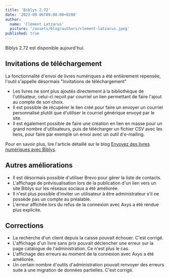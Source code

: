 ```yaml
---
title: 'Biblys 2.72'
date: '2023-09-06T09:00:00+0200'
author:
  name: 'Clément Latzarus'
  picture: '/assets/blog/authors/clement-latzarus.jpeg'
published: true
---
```


Biblys 2.72 est disponible aujourd'hui.

## Invitations de téléchargement

La fonctionnalité d'envoi de livres numériques a été entièrement repensée,
l'outil s'appelle désormais "Invitations de téléchargement"

- Les livres ne sont plus ajoutés directement à la bibliothèque de
  l'utilisateur, celui-ci reçoit par courriel un lien permettant de faire
  l'ajout au compte de son choix.
- Il est possible de récupérer le lien créé pour faire un envoyer un
  courriel personnalisé plutôt que d'utiliser le courriel générique envoyé
  par le site.
- Il est également possible de faire une création en lien en masse pour un
  grand nombre d'utilisateurs, puis de télécharger un fichier CSV avec les
  liens, pour faire par exemple un envoi avec un outil d'e-mailing.

Pour en savoir plus, lire l'article détaillé sur le blog
[Envoyez des livres numériques avec Biblys](/posts/envoyez-des-livres-numeriques-avec-biblys).

## Autres améliorations

- Il est désormais possible d'utiliser Brevo pour gérer la liste de contacts.
- L'affichage de prévisualisation lors de la publication d'un lien vers un
  site Biblys sur les réseaux sociaux a été améliorée.
- Il n'est plus possible d'inviter un utilisateur à être administrateur s'il
  ne possède pas un compte au préalable.
- L'erreur affichée lors du refus de la connexion avec Axys a été rendue
  plus explicite.

## Corrections

- La recherche d'un client depuis la caisse pouvait échouer. C'est corrigé.
- L'affichage d'un livre sans prix pouvait déclencher une erreur sur la page
  catalogue de l'administration. Ce n'est plus le cas.
- L'affichage des erreurs au moment de la connexion avec Axys a été améliorée.
- Un certain nombre d'outils d'administration pouvait renvoyer des erreurs
  suite à une migration de données partielles. C'est corrigé.
